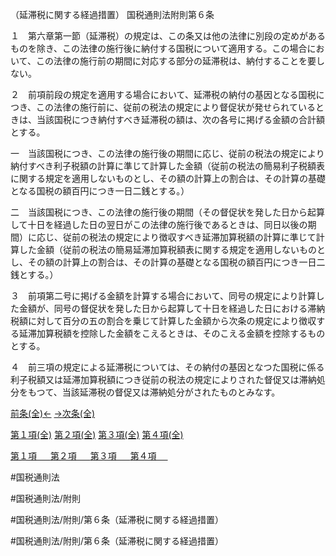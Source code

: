 （延滞税に関する経過措置）
国税通則法附則第６条

１　第六章第一節（延滞税）の規定は、この条又は他の法律に別段の定めがあるものを除き、この法律の施行後に納付する国税について適用する。この場合において、この法律の施行前の期間に対応する部分の延滞税は、納付することを要しない。

２　前項前段の規定を適用する場合において、延滞税の納付の基因となる国税につき、この法律の施行前に、従前の税法の規定により督促状が発せられているときは、当該国税につき納付すべき延滞税の額は、次の各号に掲げる金額の合計額とする。

一　当該国税につき、この法律の施行後の期間に応じ、従前の税法の規定により納付すべき利子税額の計算に準じて計算した金額（従前の税法の簡易利子税額表に関する規定を適用しないものとし、その額の計算上の割合は、その計算の基礎となる国税の額百円につき一日二銭とする。）

二　当該国税につき、この法律の施行後の期間（その督促状を発した日から起算して十日を経過した日の翌日がこの法律の施行後であるときは、同日以後の期間）に応じ、従前の税法の規定により徴収すべき延滞加算税額の計算に準じて計算した金額（従前の税法の簡易延滞加算税額表に関する規定を適用しないものとし、その額の計算上の割合は、その計算の基礎となる国税の額百円につき一日二銭とする。）

３　前項第二号に掲げる金額を計算する場合において、同号の規定により計算した金額が、同号の督促状を発した日から起算して十日を経過した日における滞納税額に対して百分の五の割合を乗じて計算した金額から次条の規定により徴収する延滞加算税額を控除した金額をこえるときは、そのこえる金額を控除するものとする。

４　前三項の規定による延滞税については、その納付の基因となつた国税に係る利子税額又は延滞加算税額につき従前の税法の規定によりされた督促又は滞納処分をもつて、当該延滞税の督促又は滞納処分がされたものとみなす。

[前条(全)←](国税通則法＿＿＿＿附則第５条_.md)    [→次条(全)](国税通則法＿＿＿＿附則第７条_.md)

[第１項(全)](国税通則法＿＿＿＿附則第６条第１項_.md)  [第２項(全)](国税通則法＿＿＿＿附則第６条第２項_.md)  [第３項(全)](国税通則法＿＿＿＿附則第６条第３項_.md)  [第４項(全)](国税通則法＿＿＿＿附則第６条第４項_.md)  

[第１項 　 ](国税通則法＿＿＿＿附則第６条第１項.md)  [第２項 　 ](国税通則法＿＿＿＿附則第６条第２項.md)  [第３項 　 ](国税通則法＿＿＿＿附則第６条第３項.md)  [第４項 　 ](国税通則法＿＿＿＿附則第６条第４項.md)  

#国税通則法

#国税通則法/附則

#国税通則法/附則/第６条（延滞税に関する経過措置）

#国税通則法/附則/第６条（延滞税に関する経過措置）

